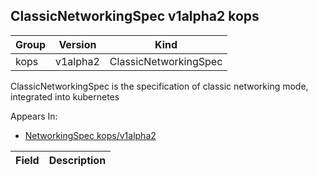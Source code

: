 ## ClassicNetworkingSpec v1alpha2 kops

Group        | Version     | Kind
------------ | ---------- | -----------
kops | v1alpha2 | ClassicNetworkingSpec



ClassicNetworkingSpec is the specification of classic networking mode, integrated into kubernetes

<aside class="notice">
Appears In:

<ul> 
<li><a href="#networkingspec-v1alpha2-kops">NetworkingSpec kops/v1alpha2</a></li>
</ul></aside>

Field        | Description
------------ | -----------

